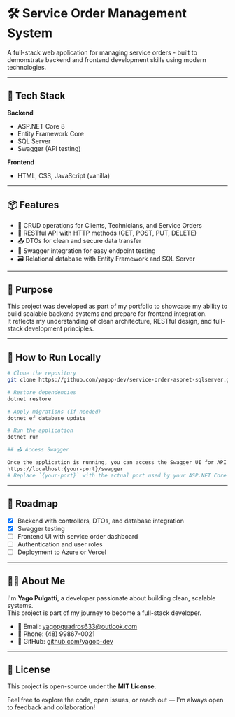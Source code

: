 ﻿# 🛠️ Service Order Management System

A full-stack web application for managing service orders - built to demonstrate backend and frontend development skills using modern technologies.

---

## 🚀 Tech Stack

**Backend**  
- ASP.NET Core 8  
- Entity Framework Core  
- SQL Server  
- Swagger (API testing)  

**Frontend**  
- HTML, CSS, JavaScript (vanilla)

---

## 📦 Features

- 🔧 CRUD operations for Clients, Technicians, and Service Orders  
- 🔗 RESTful API with HTTP methods (GET, POST, PUT, DELETE)  
- 📤 DTOs for clean and secure data transfer  
- 🧪 Swagger integration for easy endpoint testing  
- 🗃️ Relational database with Entity Framework and SQL Server

---

## 🎯 Purpose

This project was developed as part of my portfolio to showcase my ability to build scalable backend systems and prepare for frontend integration.  
It reflects my understanding of clean architecture, RESTful design, and full-stack development principles.

---

## 🧪 How to Run Locally

```bash
# Clone the repository
git clone https://github.com/yagop-dev/service-order-aspnet-sqlserver.git

# Restore dependencies
dotnet restore

# Apply migrations (if needed)
dotnet ef database update

# Run the application
dotnet run

## 📤 Access Swagger

Once the application is running, you can access the Swagger UI for API testing at:
https://localhost:{your-port}/swagger
# Replace `{your-port}` with the actual port used by your ASP.NET Core application.

```
---

## 📍 Roadmap

- [x] Backend with controllers, DTOs, and database integration  
- [x] Swagger testing  
- [ ] Frontend UI with service order dashboard  
- [ ] Authentication and user roles  
- [ ] Deployment to Azure or Vercel

---

## 🙋‍♂️ About Me

I'm **Yago Pulgatti**, a developer passionate about building clean, scalable systems.  
This project is part of my journey to become a full-stack developer.

- 📧 Email: [yagopquadros633@outlook.com](mailto:yagopquadros633@outlook.com)  
- 📱 Phone: (48) 99867-0021  
- 🔗 GitHub: [github.com/yagop-dev](https://github.com/yagop-dev)

---

## 📄 License

This project is open-source under the **MIT License**.

Feel free to explore the code, open issues, or reach out — I'm always open to feedback and collaboration!
